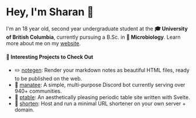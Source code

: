 # Hey, I'm Sharan 👋

I'm an 18 year old, second year undergraduate student at the **🎓 University of British Columbia**, currently pursuing a B.Sc. in **🔬 Microbiology**. Learn more about me on my [website](https://justsharan.xyz).

#### 🔭 Interesting Projects to Check Out
- ✏️ [notegen](https://github.com/justsharan/notegen): Render your markdown notes as beautiful HTML files, ready to be published on the web.
- 🦾 [manatee](https://github.com/justsharan/manatee): A simple, multi-purpose Discord bot currently serving over 940+ communities.
- 🧪 [ptable](https://justsharan.xyz/ptable): An aesthetically pleasing periodic table site written with Svelte.
- 🔗 [shorten](https://github.com/justsharan/shorten): Host and run a minimal URL shortener on your own server + domain.
